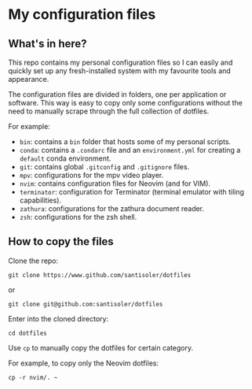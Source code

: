 # My configuration files

## What's in here?

This repo contains my personal configuration files so I can easily and quickly
set up any fresh-installed system with my favourite tools and appearance.

The configuration files are divided in folders, one per application or software.
This way is easy to copy only some configurations without the need to manually
scrape through the full collection of dotfiles.

For example:

- `bin`: contains a `bin` folder that hosts some of my personal scripts.
- `conda`: contains a `.condarc` file and an `environment.yml` for creating
    a `default` conda environment.
- `git`: contains global `.gitconfig` and `.gitignore` files.
- `mpv`: configurations for the mpv video player.
- `nvim`: contains configuration files for Neovim (and for VIM).
- `terminator`: configuration for Terminator (terminal emulator with tiling
    capabilities).
- `zathura`: configurations for the zathura document reader.
- `zsh`: configurations for the zsh shell.


## How to copy the files

Clone the repo:

```
git clone https://www.github.com/santisoler/dotfiles
```

or

```
git clone git@github.com:santisoler/dotfiles
```

Enter into the cloned directory:

```
cd dotfiles
```

Use `cp` to manually copy the dotfiles for certain
category.

For example, to copy only the Neovim dotfiles:

```
cp -r nvim/. ~
```
